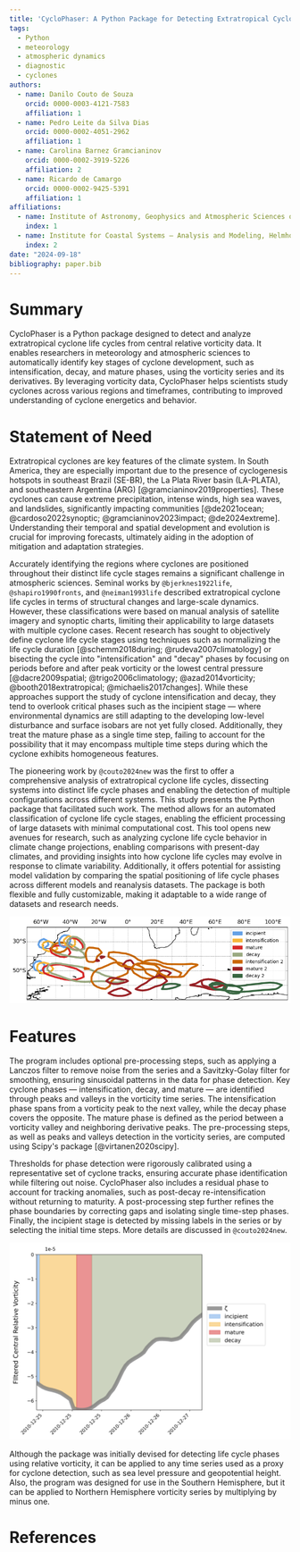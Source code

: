 ```yaml
---
title: 'CycloPhaser: A Python Package for Detecting Extratropical Cyclone Life Cycles'
tags:
  - Python
  - meteorology
  - atmospheric dynamics
  - diagnostic
  - cyclones
authors:
  - name: Danilo Couto de Souza
    orcid: 0000-0003-4121-7583
    affiliation: 1
  - name: Pedro Leite da Silva Dias
    orcid: 0000-0002-4051-2962
    affiliation: 1
  - name: Carolina Barnez Gramcianinov
    orcid: 0000-0002-3919-5226
    affiliation: 2
  - name: Ricardo de Camargo
    orcid: 0000-0002-9425-5391
    affiliation: 1
affiliations:
  - name: Institute of Astronomy, Geophysics and Atmospheric Sciences of the São Paulo University, Rua do Matão, 226, Cidade Universitária, 05508-090, São Paulo, Brazil
    index: 1
  - name: Institute for Coastal Systems – Analysis and Modeling, Helmholtz-Zentrum Hereon, Geesthacht, Germany
    index: 2
date: "2024-09-18"
bibliography: paper.bib
---
```


# Summary

CycloPhaser is a Python package designed to detect and analyze extratropical cyclone life cycles from central relative vorticity data. It enables researchers in meteorology and atmospheric sciences to automatically identify key stages of cyclone development, such as intensification, decay, and mature phases, using the vorticity series and its derivatives. By leveraging vorticity data, CycloPhaser helps scientists study cyclones across various regions and timeframes, contributing to improved understanding of cyclone energetics and behavior.

# Statement of Need

Extratropical cyclones are key features of the climate system. In South America, they are especially important due to the presence of cyclogenesis hotspots in southeast Brazil (SE-BR), the La Plata River basin (LA-PLATA), and southeastern Argentina (ARG) [@gramcianinov2019properties]. These cyclones can cause extreme precipitation, intense winds, high sea waves, and landslides, significantly impacting communities [@de2021ocean; @cardoso2022synoptic; @gramcianinov2023impact; @de2024extreme]. Understanding their temporal and spatial development and evolution is crucial for improving forecasts, ultimately aiding in the adoption of mitigation and adaptation strategies.

Accurately identifying the regions where cyclones are positioned throughout their distinct life cycle stages remains a significant challenge in atmospheric sciences. Seminal works by `@bjerknes1922life`, `@shapiro1990fronts`, and `@neiman1993life` described extratropical cyclone life cycles in terms of structural changes and large-scale dynamics. However, these classifications were based on manual analysis of satellite imagery and synoptic charts, limiting their applicability to large datasets with multiple cyclone cases. Recent research has sought to objectively define cyclone life cycle stages using techniques such as normalizing the life cycle duration [@schemm2018during; @rudeva2007climatology] or bisecting the cycle into "intensification" and "decay" phases by focusing on periods before and after peak vorticity or the lowest central pressure [@dacre2009spatial; @trigo2006climatology; @azad2014vorticity; @booth2018extratropical; @michaelis2017changes]. While these approaches support the study of cyclone intensification and decay, they tend to overlook critical phases such as the incipient stage — where environmental dynamics are still adapting to the developing low-level disturbance and surface isobars are not yet fully closed. Additionally, they treat the mature phase as a single time step, failing to account for the possibility that it may encompass multiple time steps during which the cyclone exhibits homogeneous features.

The pioneering work by `@couto2024new` was the first to offer a comprehensive analysis of extratropical cyclone life cycles, dissecting systems into distinct life cycle phases and enabling the detection of multiple configurations across different systems. This study presents the Python package that facilitated such work. The method allows for an automated classification of cyclone life cycle stages, enabling the efficient processing of large datasets with minimal computational cost. This tool opens new avenues for research, such as analyzing cyclone life cycle behavior in climate change projections, enabling comparisons with present-day climates, and providing insights into how cyclone life cycles may evolve in response to climate variability. Additionally, it offers potential for assisting model validation by comparing the spatial positioning of life cycle phases across different models and reanalysis datasets. The package is both flexible and fully customizable, making it adaptable to a wide range of datasets and research needs.

![Yearly cyclone track densities normalized for the three cyclogenesis regions along the South American coast (SE-BR, LA-PLATA, and ARG). Contours represent normalized track densities above 0.8, plotted individually for each region. Details regarding the genesis regions, tracking procedures, and analysis techniques are discussed in `@couto2024new`.](density_map_Aggregate.png)

# Features

The program includes optional pre-processing steps, such as applying a Lanczos filter to remove noise from the series and a Savitzky-Golay filter for smoothing, ensuring sinusoidal patterns in the data for phase detection. Key cyclone phases — intensification, decay, and mature — are identified through peaks and valleys in the vorticity time series. The intensification phase spans from a vorticity peak to the next valley, while the decay phase covers the opposite. The mature phase is defined as the period between a vorticity valley and neighboring derivative peaks. The pre-processing steps, as well as peaks and valleys detection in the vorticity series, are computed using Scipy's package [@virtanen2020scipy].

Thresholds for phase detection were rigorously calibrated using a representative set of cyclone tracks, ensuring accurate phase identification while filtering out noise. CycloPhaser also includes a residual phase to account for tracking anomalies, such as post-decay re-intensification without returning to maturity. A post-processing step further refines the phase boundaries by correcting gaps and isolating single time-step phases. Finally, the incipient stage is detected by missing labels in the series or by selecting the initial time steps. More details are discussed in `@couto2024new`.

![Representative example of a cyclone life cycle exhibiting an incipient-intensification-mature-decay configuration.](life-cycle.png)

Although the package was initially devised for detecting life cycle phases using relative vorticity, it can be applied to any time series used as a proxy for cyclone detection, such as sea level pressure and geopotential height. Also, the program was designed for use in the Southern Hemisphere, but it can be applied to Northern Hemisphere vorticity series by multiplying by minus one.

# References
